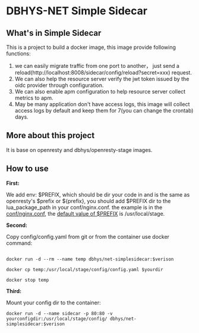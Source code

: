 # DBHYS-NET Simple Sidecar

## What's in Simple Sidecar

This is a project to build a docker image, this image provide following functions:
1. we can easily migrate traffic from one port to another， just send a reload(http://localhost:8008/sidecar/config/reload?secret=xxx) request.
2. We can also help the resource server verify the jwt token issued by the oidc provider through configuration.
3. We can also enable apm configuration to help resource server collect metrics to apm.
4. May be many application don't have access logs, this image will collect access logs by default and keep them for 7(you can change the crontab) days.

## More about this project

It is base on openresty and dbhys/openresty-stage images.

## How to use

**First:** 

We add env: $PREFIX, which should be dir your code in and is the same as openresty's $prefix or ${prefix}, you should add $PREFIX dir to the lua_package_path in your conf/nginx.conf. the example is in the [conf/nginx.conf](conf/nginx.conf), the [default value of $PREFIX](https://github.com/dbhys/openresty-stage/blob/master/Dockerfile) is /usr/local/stage.

**Second:** 

Copy config/config.yaml from git or from the container use docker command:
``` 

docker run -d --rm --name temp dbhys/net-simplesidecar:$verison

docker cp temp:/usr/local/stage/config/config.yaml $yourdir

docker stop temp

```

**Third:**

Mount your config dir to the container:
```
docker run -d --name sidecar -p 80:80 -v yourconfigdir:/usr/local/stage/config/ dbhys/net-simplesidecar:$verison
```